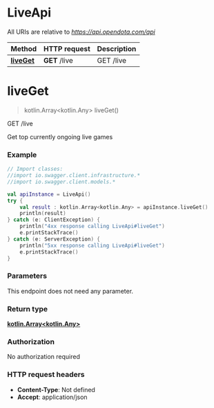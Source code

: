 # LiveApi

All URIs are relative to *https://api.opendota.com/api*

Method | HTTP request | Description
------------- | ------------- | -------------
[**liveGet**](LiveApi.md#liveGet) | **GET** /live | GET /live


<a name="liveGet"></a>
# **liveGet**
> kotlin.Array&lt;kotlin.Any&gt; liveGet()

GET /live

Get top currently ongoing live games

### Example
```kotlin
// Import classes:
//import io.swagger.client.infrastructure.*
//import io.swagger.client.models.*

val apiInstance = LiveApi()
try {
    val result : kotlin.Array<kotlin.Any> = apiInstance.liveGet()
    println(result)
} catch (e: ClientException) {
    println("4xx response calling LiveApi#liveGet")
    e.printStackTrace()
} catch (e: ServerException) {
    println("5xx response calling LiveApi#liveGet")
    e.printStackTrace()
}
```

### Parameters
This endpoint does not need any parameter.

### Return type

[**kotlin.Array&lt;kotlin.Any&gt;**](kotlin.Any.md)

### Authorization

No authorization required

### HTTP request headers

 - **Content-Type**: Not defined
 - **Accept**: application/json

